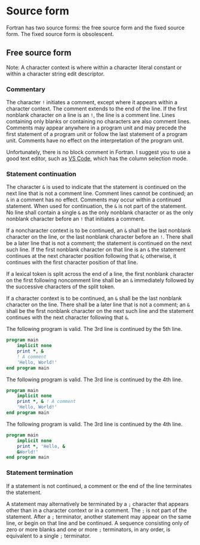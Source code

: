 # Source form

Fortran has two source forms: the free source form and the fixed source form. The fixed source form is obsolescent.

## Free source form

Note: A character context is where within a character literal constant or within a character string edit descriptor.

### Commentary

The character `!` initiates a comment, except where it appears within a character context. The comment extends to the end of the line. If the first nonblank character on a line is an `!`, the line is a comment line. Lines containing only blanks or containing no characters are also comment lines. Comments may appear anywhere in a program unit and may precede the first statement of a program unit or follow the last statement of a program unit. Comments have no effect on the interpretation of the program unit.

Unfortunately, there is no block comment in Fortran. I suggest you to use a good text editor, such as [VS Code](https://code.visualstudio.com/), which has the column selection mode.

### Statement continuation

The character `&` is used to indicate that the statement is continued on the next line that is not a comment line. Comment lines cannot be continued; an `&` in a comment has no effect. Comments may occur within a continued statement. When used for continuation, the `&` is not part of the statement. No line shall contain a single `&` as the only nonblank character or as the only nonblank character before an `!` that initiates a comment.

If a noncharacter context is to be continued, an `&` shall be the last nonblank character on the line, or the last nonblank character before an `!`. There shall be a later line that is not a comment; the statement is continued on the next such line. If the first nonblank character on that line is an `&` the statement continues at the next character position following that `&`; otherwise, it continues with the first character position of that line.

If a lexical token is split across the end of a line, the first nonblank character on the first following noncomment line shall be an `&` immediately followed by the successive characters of the split token.

If a character context is to be continued, an `&` shall be the last nonblank character on the line. There shall be a later line that is not a comment; an `&` shall be the first nonblank character on the next such line and the statement continues with the next character following that `&`.

The following program is valid. The 3rd line is continued by the 5th line.
```fortran
program main
    implicit none
    print *, &
    ! A comment
    'Hello, World!'
end program main
```

The following program is valid. The 3rd line is continued by the 4th line.
```fortran
program main
    implicit none
    print *, & ! A comment
    'Hello, World!'
end program main
```

The following program is valid. The 3rd line is continued by the 4th line.
```fortran
program main
    implicit none
    print *, 'Hello, &
    &World!'
end program main
```

### Statement termination

If a statement is not continued, a comment or the end of the line terminates the statement.

A statement may alternatively be terminated by a `;` character that appears other than in a character context or in a comment. The `;` is not part of the statement. After a `;` terminator, another statement may appear on the same line, or begin on that line and be continued. A sequence consisting only of zero or more blanks and one or more `;` terminators, in any order, is equivalent to a single `;` terminator.
